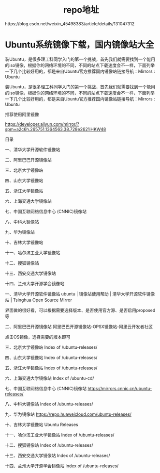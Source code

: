 <h1 align="center">repo地址</h1>
https://blog.csdn.net/weixin_45498383/article/details/131047312



# Ubuntu系统镜像下载，国内镜像站大全

装Ubuntu，是很多理工科同学入门的第一个挑战，首先我们就需要找到一个能用的iso镜像，根据你的网络环境的不同，不同的站点下载速度会不一样，下面列举一下几个比较好用的，都是来自Ubuntu官方推荐国内镜像站链接导航：Mirrors : Ubuntu

装Ubuntu，是很多理工科同学入门的第一个挑战，首先我们就需要找到一个能用的iso镜像，根据你的网络环境的不同，不同的站点下载速度会不一样，下面列举一下几个比较好用的，都是来自Ubuntu官方推荐国内镜像站链接导航：Mirrors : Ubuntu





推荐使用阿里镜像

https://developer.aliyun.com/mirror/?spm=a2c6h.265751.1364563.38.728e2621iHKW48



目录

一、清华大学开源软件镜像站

二、阿里巴巴开源镜像站

三、北京大学镜像站

四、山东大学镜像站

五、浙江大学镜像站

六、上海交通大学镜像站

七、中国互联网络信息中心 (CNNIC)镜像站

八、中科大镜像站

九、华为镜像站

十、吉林大学镜像站

十一、哈尔滨工业大学镜像站

十二、搜狐镜像站

十三、西安交通大学镜像站

十四、兰州大学开源学会镜像站

一、清华大学开源软件镜像站
ubuntu | 镜像站使用帮助 | 清华大学开源软件镜像站 | Tsinghua Open Source Mirror

界面做的很好看，可以根据需要选择版本、是否使用官方源、是否启用proposed等 



 二、阿里巴巴开源镜像站
阿里巴巴开源镜像站-OPSX镜像站-阿里云开发者社区

点击OS镜像，选择需要的版本即可





三、北京大学镜像站
Index of /ubuntu-releases/



 四、山东大学镜像站
Index of /ubuntu-releases/



 五、浙江大学镜像站
Index of /ubuntu-releases/



六、上海交通大学镜像站
Index of /ubuntu-cd/



七、中国互联网络信息中心 (CNNIC)镜像站
https://mirrors.cnnic.cn/ubuntu-releases/



八、中科大镜像站
Index of /ubuntu-releases/



 九、华为镜像站
https://repo.huaweicloud.com/ubuntu-releases/



 十、吉林大学镜像站
Ubuntu Releases



十一、哈尔滨工业大学镜像站
Index of /ubuntu-releases/



 十二、搜狐镜像站
Index of /ubuntu-releases/



 十三、西安交通大学镜像站
Index of /ubuntu-releases/



十四、兰州大学开源学会镜像站
Index of /ubuntu-releases/

